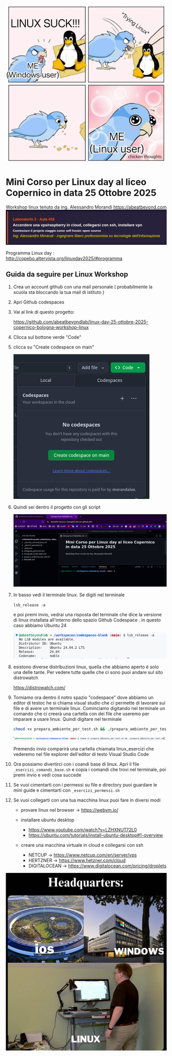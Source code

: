 ![alt text](image-6.png)


# Mini Corso per Linux day al liceo Copernico in data 25 Ottobre 2025

Workshop linux tenuto da ing. Alessandro Morandi 
https://abeatbeyond.com
![alt text](image-4.png)

Programma Linux day : http://copebo.altervista.org/linuxday2025/#programma

## Guida da seguire per Linux Workshop

1. Crea un account github con una mail personale ( probabilmente la scuola sta bloccando la tua mail di istituto )

2. Apri Github codespaces
3. Vai al link di questo progetto: 

    https://github.com/abeatbeyondlab/linux-day-25-ottobre-2025-copernico-bologna-workshop-linux

4. Clicca sul bottone verde "Code"
5. clicca su "Create codespace on main"

    ![Create Codespace in main](image.png)

6. Quindi sei dentro il progetto con gli script

    ![alt text](image-1.png)

7. In basso vedi il terminale linux. Se digiti nel terminale 

    `lsb_release -a`

    e poi premi invio, vedrai una risposta del terninale che dice la versione di linux installata all'interno dello spazio Github Codespace . in questo caso abbiamo Ubuntu 24

    ![alt text](image-2.png)

8. esistono diverse distribuzioni linux, quella che abbiamo aperto è solo una delle tante. Per vedere tutte quelle che ci sono puoi andare sul sito distrowatch

    https://distrowatch.com/

9. Torniamo ora dentro il notro spazio "codespace" dove abbiamo un editor di testoc he si chiama visual studio che ci permette di lavorare sui file e di avere un terminale linux. Cominciamo digitando nel terminale un comando che ci creerà una cartella con dei file che useremo per imparare a usare linux. Quindi digitare nel terminale 

    ```bash
    chmod +x prepara_ambiente_per_test.sh && ./prepara_ambiente_per_test.sh
    ```

    ![alt text](image-3.png)

    Premendo invio comparirà una cartella chiamata linux_esercizi che vederemo nel file explorer dell'editor di testo Visual Studio Code

10. Ora possiamo divertirci con i coandi base di linux. Apri il file `_esercizi_comandi_base.sh` e copia i comandi che trovi nel terminale, poi premi invio e vedi cosa succede

11. Se vuoi cimentarti con i permessi su file e directory puoi guardare le mini guide e cimentarti con `_esercizi_permessi.sh`

12. Se vuoi collegarti con una tua macchina linux puoi fare in diversi modi 
    - provare linux nel browser -> https://webvm.io/
    - installare ubuntu desktop
        - https://www.youtube.com/watch?v=LZHXNUT72L0
        - https://ubuntu.com/tutorials/install-ubuntu-desktop#1-overview

    - creare una macchina virtuale in cloud e collegarsi con ssh
        - NETCUP -> https://www.netcup.com/en/server/vps
        - HERTZNER -> https://www.hetzner.com/cloud
        - DIGITALOCEAN -> https://www.digitalocean.com/pricing/droplets


![alt text](image-5.png)